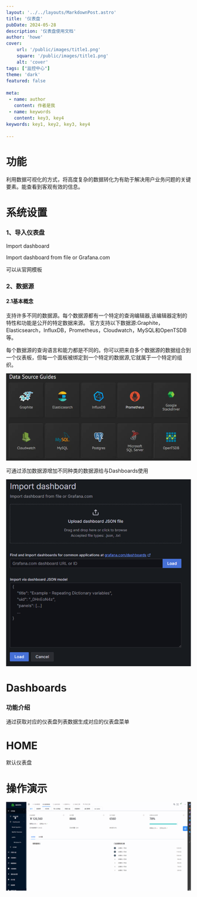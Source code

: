 ```yaml
---
layout: '../../layouts/MarkdownPost.astro'
title: '仪表盘'
pubDate: 2024-05-28
description: '仪表盘使用文档'
author: 'howe'
cover:
    url: '/public/images/title1.png'
    square: '/public/images/title1.png'
    alt: 'cover'
tags: ["监控中心"] 
theme: 'dark'
featured: false

meta:
 - name: author
   content: 作者是我
 - name: keywords
   content: key3, key4
keywords: key1, key2, key3, key4

---
```


# 功能
利用数据可视化的方式，将高度复杂的数据转化为有助于解决用户业务问题的关键要素。能查看到客观有效的信息。

# 系统设置
### 1、导入仪表盘
Import dashboard

Import dashboard from file or Grafana.com

可以从官网模板


### 2、数据源
#### 2.1基本概念
支持许多不同的数据源。每个数据源都有一个特定的查询编辑器,该编辑器定制的特性和功能是公开的特定数据来源。 官方支持以下数据源:Graphite，Elasticsearch，InfluxDB，Prometheus，Cloudwatch，MySQL和OpenTSDB等。

每个数据源的查询语言和能力都是不同的。你可以把来自多个数据源的数据组合到一个仪表板，但每一个面板被绑定到一个特定的数据源,它就属于一个特定的组织。

![|inline](/public/images/1.png)

可通过添加数据源增加不同种类的数据源给与Dashboards使用

![|inline](/public/images/2.png)

# Dashboards
### 功能介绍
通过获取对应的仪表盘列表数据生成对应的仪表盘菜单

# HOME
默认仪表盘

# 操作演示
![|inline](/public/images/1.gif)